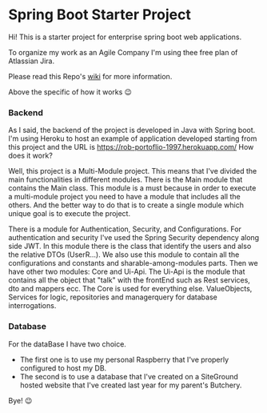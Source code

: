 # Spring Boot Starter Project

Hi! This is a starter project for enterprise spring boot web applications.

To organize my work as an Agile Company I'm using thee free plan of Atlassian Jira.

Please read this Repo's [wiki](https://github.com/Rob097/spring-boot-enterprise-starter/wiki) for more information.

Above the specific of how it works 😉

### Backend
As I said, the backend of the project is developed in Java with Spring boot.
I'm using Heroku to host an example of application developed starting from this project and the URL is https://rob-portoflio-1997.herokuapp.com/
How does it work?

Well, this project is a Multi-Module project. This means that I've divided the main functionalities in different modules.
There is the Main module that contains the Main class. This module is a must because in order to execute a multi-module project
you need to have a module that includes all the others. And the better way to do that is to create a single module which unique goal is
to execute the project.

There is a module for Authentication, Security, and Configurations. For authentication and security I've used the Spring Security dependency along side JWT. In this module there is the class that identify the users and also the relative DTOs (UserR...).
We also use this module to contain all the configurations and constants and sharable-among-modules parts.
Then we have other two modules: Core and Ui-Api.
The Ui-Api is the module that contains all the object that "talk" with the frontEnd such as Rest services, dto and mappers ecc.
The Core is used for everything else. ValueObjects, Services for logic, repositories and managerquery for database interrogations.


### Database
For the dataBase I have two choice.
  - The first one is to use my personal Raspberry that I've properly configured to host my DB.
  - The second is to use a database that I've created on a SiteGround hosted website that I've created last year for my parent's Butchery.

Bye! 😉
